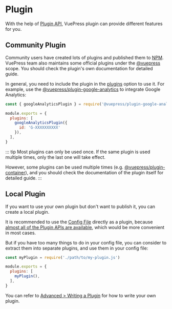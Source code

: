 # Plugin

With the help of [Plugin API](../reference/plugin-api.md), VuePress plugin can provide different features for you.

## Community Plugin

Community users have created lots of plugins and published them to [NPM](https://www.npmjs.com/search?q=keywords:vuepress-plugin). VuePress team also maintains some official plugins under the [@vuepress](https://www.npmjs.com/search?q=%40vuepress%20keywords%3Aplugin) scope. You should check the plugin's own documentation for detailed guide.

In general, you need to include the plugin in the [plugins](../reference/config.md#plugins) option to use it. For example, use the [@vuepress/plugin-google-analytics](../reference/plugin/google-analytics.md) to integrate Google Analytics:

```js
const { googleAnalyticsPlugin } = require('@vuepress/plugin-google-analytics')

module.exports = {
  plugins: [
    googleAnalyticsPlugin({
      id: 'G-XXXXXXXXXX'
    }),
  ],
}
```

::: tip
Most plugins can only be used once. If the same plugin is used multiple times, only the last one will take effect.

However, some plugins can be used multiple times (e.g. [@vuepress/plugin-container](../reference/plugin/container.md)), and you should check the documentation of the plugin itself for detailed guide.
:::

## Local Plugin

If you want to use your own plugin but don't want to publish it, you can create a local plugin.

It is recommended to use the [Config File](./configuration.md#config-file) directly as a plugin, because [almost all of the Plugin APIs are available](../reference/config.md#plugin-api), which would be more convenient in most cases.

But if you have too many things to do in your config file, you can consider to extract them into separate plugins, and use them in your config file:

```js
const myPlugin = require('./path/to/my-plugin.js')

module.exports = {
  plugins: [
    myPlugin(),
  ],
}
```

You can refer to [Advanced > Writing a Plugin](../advanced/plugin.md) for how to write your own plugin.
